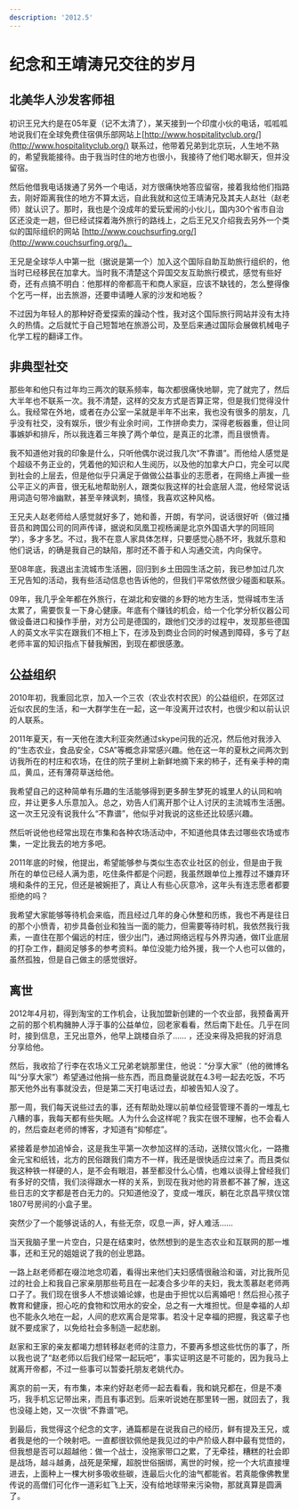 ```yaml
---
description: '2012.5'
---
```


# 纪念和王靖涛兄交往的岁月

## 北美华人沙发客师祖

初识王兄大约是在05年夏（记不太清了），某天接到一个印度小伙的电话，呱呱呱地说我们在全球免费住宿俱乐部网站上[http://www.hospitalityclub.org/](http://www.hospitalityclub.org/) 联系过，他带着兄弟到北京玩，人生地不熟的，希望我能接待。由于我当时住的地方也很小，我接待了他们喝水聊天，但并没留宿。  
  
然后他借我电话拨通了另外一个电话，对方很痛快地答应留宿，接着我给他们指路去，刚好距离我住的地方不算太远，自此我就和这位王靖涛兄及其夫人赵壮（赵老师）就认识了。那时，我也是个没成年的爱玩爱闹的小伙儿，国内30个省市自治区还没走一趟，但已经试探着海外旅行的路线上，之后王兄又介绍我去另外一个类似的国际组织的网站 [http://www.couchsurfing.org/](http://www.couchsurfing.org/)。  
  
王兄是全球华人中第一批（据说是第一个）加入这个国际自助互助旅行组织的，他当时已经移民在加拿大。当时我不清楚这个异国交友互助旅行模式，感觉有些好奇，还有点搞不明白：他那样的帝都高干和商人家庭，应该不缺钱的，怎么整得像个乞丐一样，出去旅游，还要申请睡人家的沙发和地板？

不过因为年轻人的那种好奇爱探索的躁动个性，我对这个国际旅行网站并没有太持久的热情。之后就忙于自己短暂地在旅游公司，及至后来通过国际会展做机械电子化学工程的翻译工作。

## 非典型社交

那些年和他只有过年均三两次的联系频率，每次都很痛快地聊，完了就完了，然后大半年也不联系一次。我不清楚，这样的交友方式是否算正常，但是我们觉得没什么。我经常在外地，或者在办公室一呆就是半年不出来，我也没有很多的朋友，几乎没有社交，没有娱乐，很少有业余时间，工作拼命卖力，深得老板器重，但让同事嫉妒和排斥，所以我连着三年换了两个单位，是真正的北漂，而且很愤青。  
  
我不知道他对我的印象是什么，只听他偶尔说过我几次“不靠谱”。而他给人感觉是个超级不务正业的，凭着他的知识和人生阅历，以及他的加拿大户口，完全可以爬到社会的上层去，但是他似乎只满足于做做公益事业的志愿者，在网络上声援一些公平正义的声音，很无私地帮助别人，跟类似我这样的社会底层人混，他经常说话用词造句带冷幽默，甚至辛辣讽刺，搞怪，我喜欢这种风格。  
  
王兄夫人赵老师给人感觉就好多了，她和善，开朗，有学问，说话很好听（做过播音员和跨国公司的同声传译，据说和凤凰卫视杨澜是北京外国语大学的同班同学），多才多艺。不过，我不在意人家具体怎样，只要感觉心肠不坏，我就乐意和他们说话，的确是我自己的缺陷，那时还不善于和人沟通交流，内向保守。  
  
至08年底，我退出主流城市生活圈，回归到乡土田园生活之前，我已参加过几次王兄告知的活动，我有些活动信息也告诉他的，但我们平常依然很少碰面和联系。  
  
09年，我几乎全年都在外旅行，在湖北和安徽的乡野的地方生活，觉得城市生活太累了，需要恢复一下身心健康。年底有个赚钱的机会，给一个化学分析仪器公司做设备进口和操作手册，对方公司是德国的，跟他们交涉的过程中，发现那些德国人的英文水平实在跟我们不相上下，在涉及到商业合同的时候遇到障碍，多亏了赵老师丰富的知识指点下替我解困，到现在都很感激。  


## 公益组织

2010年初，我重回北京，加入一个三农（农业农村农民）的公益组织，在郊区过近似农民的生活，和一大群学生在一起，这一年没离开过农村，也很少和以前认识的人联系。  
  
2011年夏天，有一天他在澳大利亚突然通过skype问我的近况，然后他对我涉入的“生态农业，食品安全，CSA”等概念非常感兴趣。他在这一年的夏秋之间两次到访我所在的村庄和农场，在住的院子里树上新鲜地摘下来的柿子，还有亲手种的南瓜，黄瓜，还有薄荷草送给他。  
  
我希望自己的这种简单有乐趣的生活能够得到更多醉生梦死的城里人的认同和响应，并让更多人乐意加入。总之，劝告人们离开那个让人讨厌的主流城市生活圈。这一次王兄没有说我什么“不靠谱”，他似乎对我说的这些还比较感兴趣。  
  
然后听说他也经常出现在市集和各种农场活动中，不知道他具体去过哪些农场或市集，一定比我去的地方多吧。  
  
2011年底的时候，他提出，希望能够参与类似生态农业社区的创业，但是由于我所在的单位已经人满为患，吃住条件都是个问题，我虽然跟单位上推荐过不嫌弃环境和条件的王兄，但还是被婉拒了，真让人有些心灰意冷，这年头有连志愿者都要拒绝的吗？

我希望大家能够等待机会来临，而且经过几年的身心休整和历练，我也不再是往日的那个小愤青，初步具备创业和独当一面的能力，但需要等待时机，我依然我行我素，一直住在那个偏远的村庄，很少出门，通过网络远程与外界沟通，做IT业底层的打杂工作，翻阅足够多的参考资料。单位没能力给外援，我一个人也可以做的，虽然孤独，但是自己做主的感觉很好。  


## 离世

2012年4月初，得到淘宝的工作机会，让我加盟新创建的一个农业部，我预备离开之前的那个机构臃肿人浮于事的公益单位，回老家看看，然后南下赴任。几乎在同时，接到信息，王兄出意外，他早上跳楼自杀了…… ，还没来得及把我的好消息分享给他。  
  
然后，我收拾了行李在农场义工兄弟老姚那里住，他说：“分享大家”（他的微博名叫“分享大家”）希望通过他捐一些东西，而且商量说就在4.3号一起去吃饭，不巧那天他外出有事就没去，但是第二天打电话过去，却被告知人没了。  
  
那一周，我们每天说些过去的事，还有帮助处理以前单位经营管理不善的一堆乱七八糟的事，我每天都有些失眠。人为什么会这样呢？我实在很不理解，也不会看人的，然后查赵老师的博客，才知道有“抑郁症”。  
  
紧接着是参加追悼会，这是我生平第一次参加这样的活动，送殡仪馆火化，一路撒金元宝和纸钱，北方的民俗跟我们南方不一样，我还是很快适应过来了。而且类似我这种铁一样硬的人，是不会有眼泪，甚至都没什么心情，也难以谈得上曾经我们有多好的交情，我们淡得跟水一样的关系，到现在我对他的背景都不甚了解，连这些日志的文字都是苍白无力的。只知道他没了，变成一堆灰，躺在北京昌平殡仪馆1807号房间的小盒子里。

突然少了一个能够说话的人，有些无奈，叹息一声，好人难活……  
  
当天我脑子里一片空白，只是在结束时，依然想到的是生态农业和互联网的那一堆事，还和王兄的姐姐说了我的创业思路。  
  
一路上赵老师都在啜泣地念叨着，看得出来他们夫妇感情很融洽和谐，对比我所见过的社会上和我自己家亲朋那些苟且在一起凑合多少年的夫妇，我太羡慕赵老师两口子了。我们现在很多人不想谈婚论嫁，也是由于担忧以后离婚吧！然后担心孩子教育和健康，担心吃的食物和饮用水的安全，总之有一大堆担忧。但是幸福的人却也不能永久地在一起，人间的悲欢离合是常事。若没十足幸福的把握，我这辈子也就不要成家了，以免给社会多制造一起悲剧。  
  
赵家和王家的亲友都竭力想转移赵老师的注意力，不要再多想这些忧伤的事了，所以我也说了“赵老师以后我们经常一起玩吧”，事实证明这是不可能的，因为我马上就离开帝都，不过一些事可以暂委托朋友老姚代办。  
  
离京的前一天，有市集，本来约好赵老师一起去看看，我和姚兄都在，但是不凑巧，我手机忘记带出来，而且有事迟到。后来听说她在那里转一圈，就回去了，我也没碰上她，又一次很“不靠谱”吧。  
  
到最后，我觉得这个纪念的文字，通篇都是在说我自己的经历，鲜有提及王兄，或者我是他的一个映射吧。一直都很钦佩他是我见过的中产阶级人群中最有觉悟的，但我想是否可以超越他：做一个战士，没拖家带口之累，了无牵挂，糟糕的社会即是战场，越斗越勇，战死是荣耀，超脱世俗捆绑，离世的时候，挖一个大坑直接埋进去，上面种上一棵大树多吸收些碳，连最后火化的油气都能省。若真能像佛教里传说的高僧们可化作一道彩虹飞上天，没有给地球带来污染物，那就真算是圆满了。

  


